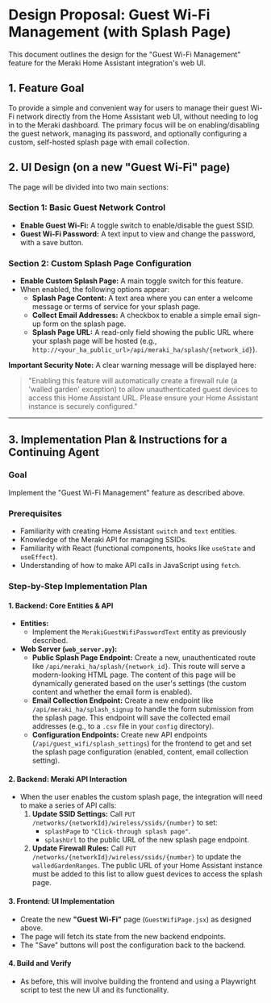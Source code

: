 # Design Proposal: Guest Wi-Fi Management (with Splash Page)

This document outlines the design for the "Guest Wi-Fi Management" feature for the Meraki Home Assistant integration's web UI.

## 1. Feature Goal

To provide a simple and convenient way for users to manage their guest Wi-Fi network directly from the Home Assistant web UI, without needing to log in to the Meraki dashboard. The primary focus will be on enabling/disabling the guest network, managing its password, and optionally configuring a custom, self-hosted splash page with email collection.

## 2. UI Design (on a new "Guest Wi-Fi" page)

The page will be divided into two main sections:

### Section 1: Basic Guest Network Control
*   **Enable Guest Wi-Fi:** A toggle switch to enable/disable the guest SSID.
*   **Guest Wi-Fi Password:** A text input to view and change the password, with a save button.

### Section 2: Custom Splash Page Configuration
*   **Enable Custom Splash Page:** A main toggle switch for this feature.
*   When enabled, the following options appear:
    *   **Splash Page Content:** A text area where you can enter a welcome message or terms of service for your splash page.
    *   **Collect Email Addresses:** A checkbox to enable a simple email sign-up form on the splash page.
    *   **Splash Page URL:** A read-only field showing the public URL where your splash page will be hosted (e.g., `http://<your_ha_public_url>/api/meraki_ha/splash/{network_id}`).

**Important Security Note:** A clear warning message will be displayed here:
> "Enabling this feature will automatically create a firewall rule (a 'walled garden' exception) to allow unauthenticated guest devices to access this Home Assistant URL. Please ensure your Home Assistant instance is securely configured."

---

## 3. Implementation Plan & Instructions for a Continuing Agent

### Goal
Implement the "Guest Wi-Fi Management" feature as described above.

### Prerequisites
*   Familiarity with creating Home Assistant `switch` and `text` entities.
*   Knowledge of the Meraki API for managing SSIDs.
*   Familiarity with React (functional components, hooks like `useState` and `useEffect`).
*   Understanding of how to make API calls in JavaScript using `fetch`.

### Step-by-Step Implementation Plan

#### 1. Backend: Core Entities & API
*   **Entities:**
    *   Implement the `MerakiGuestWifiPasswordText` entity as previously described.
*   **Web Server (`web_server.py`):**
    *   **Public Splash Page Endpoint:** Create a new, unauthenticated route like `/api/meraki_ha/splash/{network_id}`. This route will serve a modern-looking HTML page. The content of this page will be dynamically generated based on the user's settings (the custom content and whether the email form is enabled).
    *   **Email Collection Endpoint:** Create a new endpoint like `/api/meraki_ha/splash_signup` to handle the form submission from the splash page. This endpoint will save the collected email addresses (e.g., to a `.csv` file in your `config` directory).
    *   **Configuration Endpoints:** Create new API endpoints (`/api/guest_wifi/splash_settings`) for the frontend to get and set the splash page configuration (enabled, content, email collection setting).

#### 2. Backend: Meraki API Interaction
*   When the user enables the custom splash page, the integration will need to make a series of API calls:
    1.  **Update SSID Settings:** Call `PUT /networks/{networkId}/wireless/ssids/{number}` to set:
        *   `splashPage` to `"Click-through splash page"`.
        *   `splashUrl` to the public URL of the new splash page endpoint.
    2.  **Update Firewall Rules:** Call `PUT /networks/{networkId}/wireless/ssids/{number}` to update the `walledGardenRanges`. The public URL of your Home Assistant instance must be added to this list to allow guest devices to access the splash page.

#### 3. Frontend: UI Implementation
*   Create the new **"Guest Wi-Fi"** page (`GuestWifiPage.jsx`) as designed above.
*   The page will fetch its state from the new backend endpoints.
*   The "Save" buttons will post the configuration back to the backend.

#### 4. Build and Verify
*   As before, this will involve building the frontend and using a Playwright script to test the new UI and its functionality.
